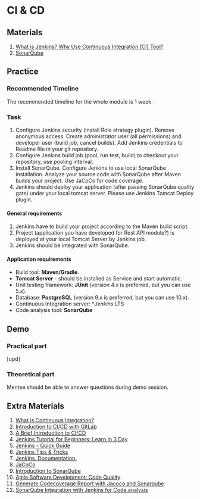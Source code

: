 # CI & CD

## Materials

1. [What is Jenkins? Why Use Continuous Integration (CI) Tool?](https://www.guru99.com/jenkin-continuous-integration.html)  
2. [SonarQube](https://learn.epam.com/detailsPage?id=1ba43583-1c71-4545-8233-a4620807dce6)

## Practice

### Recommended Timeline

The recommended timeline for the whole module is 1 week.

### Task

1. Configure Jenkins security (install Role strategy plugin). Remove anonymous access. Create administrator user (all permissions) and developer user (build job, cancel builds). Add Jenkins credentials to Readme file in your git repository. 
2. Configure Jenkins build job (pool, run test, build) to checkout your repository, use pooling interval.
3. Install SonarQube. Configure Jenkins to use local SonarQube installation. Analyze your source code with SonarQube after Maven builds your project. Use JaCoCo for code coverage. 
4. Jenkins should deploy your application (after passing SonarQube quality gate) under your local tomcat server. Please use Jenkins Tomcat Deploy plugin.

#### General requirements

1. Jenkins have to build your project according to the Maven build script.
2. Project (application you have developed for Rest API module?) is deployed at your local Tomcat Server by Jenkins job. 
3. Jenkins should be integrated with SonarQube.

#### Application requirements

 - Build tool: **Maven/Gradle**.
 - **Tomcat Server** - should be installed as Service and start automatic.
 - Unit testing framework: **JUnit** (version 4.x is preferred, but you can use 5.x).
 - Database: **PostgreSQL** (version 9.x is preferred, but you can use 10.x). 
 - Continuous Integration server: **Jenkins* LTS 
 - Code analysis tool: **SonarQube**   

## Demo
### Practical part

[upd]

### Theoretical part

Mentee should be able to answer questions during demo session.

## Extra Materials
 
1. [What is Continuous Integration?](https://aws.amazon.com/devops/continuous-integration/?nc1=h_ls)
2. [Introduction to CI/CD with GitLab](https://docs.gitlab.com/ee/ci/introduction/#introduction-to-cicd-methodologies)
3. [A Brief Introduction to CI/CD](https://dzone.com/articles/the-complete-introduction-to-cicd-1)
4. [Jenkins Tutorial for Beginners: Learn in 3 Day](https://www.guru99.com/jenkins-tutorial.html)
5. [Jenkins - Quick Guide](https://www.tutorialspoint.com/jenkins/jenkins_quick_guide.htm)
6. [Jenkins Tips & Tricks](https://automationstepbystep.com/jenkins-tips-tricks/)
7. [Jenkins. Documentation.](https://www.jenkins.io/doc/tutorials/)
8. [JaCoCo](https://plugins.jenkins.io/jacoco/)
11. [Introduction to SonarQube](https://learn.epam.com/detailsPage?id=1ba43583-1c71-4545-8233-a4620807dce6)
12. [Agile Software Development: Code Quality](https://medium.com/backend-habit/generate-codecoverage-report-with-jacoco-and-sonarqube-ed15c4045885)
13. [Generate Codecoverage Report with Jacoco and Sonarqube](https://medium.com/backend-habit/generate-codecoverage-report-with-jacoco-and-sonarqube-ed15c4045885)
14. [SonarQube Integration with Jenkins for Code analysis](https://www.youtube.com/watch?v=jh7utASgKj4&list=PL6Q8rpu0AhEVFkU0JM6i935Q5LM8LSG-n)